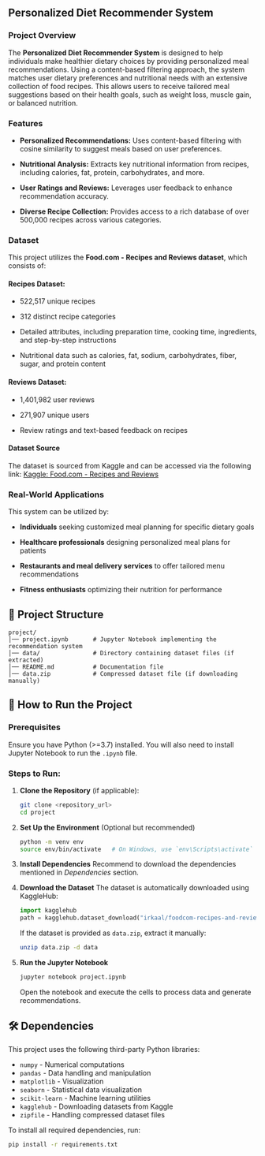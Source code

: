## Personalized Diet Recommender System

### Project Overview

The **Personalized Diet Recommender System** is designed to help individuals make healthier dietary choices by providing personalized meal recommendations. Using a content-based filtering approach, the system matches user dietary preferences and nutritional needs with an extensive collection of food recipes. This allows users to receive tailored meal suggestions based on their health goals, such as weight loss, muscle gain, or balanced nutrition.

### Features

- **Personalized Recommendations:** Uses content-based filtering with cosine similarity to suggest meals based on user preferences.

- **Nutritional Analysis:** Extracts key nutritional information from recipes, including calories, fat, protein, carbohydrates, and more.

- **User Ratings and Reviews:** Leverages user feedback to enhance recommendation accuracy.

- **Diverse Recipe Collection:** Provides access to a rich database of over 500,000 recipes across various categories.

### Dataset

This project utilizes the **Food.com - Recipes and Reviews dataset**, which consists of:

#### Recipes Dataset:

- 522,517 unique recipes

- 312 distinct recipe categories

- Detailed attributes, including preparation time, cooking time, ingredients, and step-by-step instructions

- Nutritional data such as calories, fat, sodium, carbohydrates, fiber, sugar, and protein content

#### Reviews Dataset:

- 1,401,982 user reviews

- 271,907 unique users

- Review ratings and text-based feedback on recipes

#### Dataset Source

The dataset is sourced from Kaggle and can be accessed via the following link:
[Kaggle: Food.com - Recipes and Reviews](https://www.kaggle.com/datasets/irkaal/foodcom-recipes-and-reviews)

### Real-World Applications

This system can be utilized by:

- **Individuals** seeking customized meal planning for specific dietary goals

- **Healthcare professionals** designing personalized meal plans for patients

- **Restaurants and meal delivery services** to offer tailored menu recommendations

- **Fitness enthusiasts** optimizing their nutrition for performance

## 📂 Project Structure

```
project/
│── project.ipynb       # Jupyter Notebook implementing the recommendation system
│── data/               # Directory containing dataset files (if extracted)
│── README.md           # Documentation file
│── data.zip            # Compressed dataset file (if downloading manually)
```

## 🚀 How to Run the Project

### Prerequisites

Ensure you have Python (>=3.7) installed. You will also need to install Jupyter Notebook to run the `.ipynb` file.

### Steps to Run:

1. **Clone the Repository** (if applicable):
   ```bash
   git clone <repository_url>
   cd project
   ```

2. **Set Up the Environment** (Optional but recommended)
   ```bash
   python -m venv env
   source env/bin/activate   # On Windows, use `env\Scripts\activate`
   ```

3. **Install Dependencies**
   Recommend to download the dependencies mentioned in *Dependencies* section.

4. **Download the Dataset**
   The dataset is automatically downloaded using KaggleHub:
   ```python
   import kagglehub
   path = kagglehub.dataset_download("irkaal/foodcom-recipes-and-reviews")
   ```

   If the dataset is provided as `data.zip`, extract it manually:
   ```bash
   unzip data.zip -d data
   ```

5. **Run the Jupyter Notebook**
   ```bash
   jupyter notebook project.ipynb
   ```
   Open the notebook and execute the cells to process data and generate recommendations.

## 🛠️ Dependencies

This project uses the following third-party Python libraries:

- `numpy` - Numerical computations
- `pandas` - Data handling and manipulation
- `matplotlib` - Visualization
- `seaborn` - Statistical data visualization
- `scikit-learn` - Machine learning utilities
- `kagglehub` - Downloading datasets from Kaggle
- `zipfile` - Handling compressed dataset files

To install all required dependencies, run:

```bash
pip install -r requirements.txt
```

